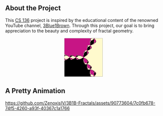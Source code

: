 ## About the Project
This [CS 136](https://dcs.upd.edu.ph/academics/undergraduate-program/) project is inspired by the educational content of the renowned YouTube channel, [3Blue1Brown](https://www.youtube.com/watch?v=-RdOwhmqP5s). Through this project, our goal is to bring appreciation to the beauty and complexity of fractal geometry.

<p align="center">
  <img src="dump/fractals.png" alt="Fractals" style="max-width:25%">
</p>

## A Pretty Animation
https://github.com/ZenoxisIV/3B1B-Fractals/assets/90773604/7c0fb678-74f5-4260-a93f-40367c1a1766